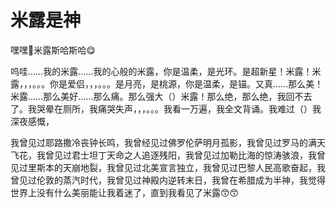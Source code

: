 # 米露是神

嘿嘿🤤米露斯哈斯哈😋

呜哇……我的米露……我的心般的米露，你是温柔，是光环。是超新星！米露！米露，，，。。。你是爱侣，，，。。。是月亮，是桃源，你是温柔，是锚。又真……那么美！米露……那么美好……那么痛。那么强大（）米露！那么绝，那么绝，我回不去了。我哭晕在厕所，我痛哭失声，，，。。。我看一万遍，我全文背诵。我难过（）我深夜感慨，

我曾见过耶路撒冷丧钟长鸣，我曾经见过佛罗伦萨明月孤影，我曾见过罗马的满天飞花，我曾见过君士坦丁天命之人追逐残阳，我曾见过加勒比海的惊涛骇浪，我曾见过里斯本的天崩地裂，我曾见过北美宣言独立，我曾见过巴黎人民高歌奋起，我曾见过伦敦的蒸汽时代，我曾见过神殿内逆转末日，我曾在希腊成为半神，我觉得世界上没有什么美丽能让我着迷了，直到我看见了米露😙😙

